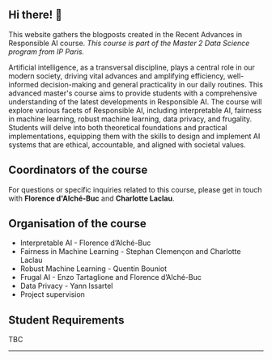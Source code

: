 ## Hi there! 👋

This website gathers the blogposts created in the Recent Advances in Responsible AI course.
*This course is part of the Master 2 Data Science program from IP Paris.*

Artificial intelligence, as a transversal discipline, plays a central role in our modern society, driving vital advances and amplifying efficiency, well-informed decision-making and general practicality in our daily routines. This advanced master's course aims to provide students with a comprehensive understanding of the latest developments in Responsible AI. The course will explore various facets of Responsible AI, including interpretable AI, fairness in machine learning, robust machine learning, data privacy, and frugality. Students will delve into both theoretical foundations and practical implementations, equipping them with the skills to design and implement AI systems that are ethical, accountable, and aligned with societal values.

## Coordinators of the course 
For questions or specific inquiries related to this course, please get in touch with 
**Florence d'Alché-Buc** and **Charlotte Laclau**. 


## Organisation of the course

* Interpretable AI - Florence d’Alché-Buc
* Fairness in Machine Learning - Stephan Clemençon and Charlotte Laclau
* Robust Machine Learning - Quentin Bouniot
* Frugal AI - Enzo Tartaglione and Florence d’Alché-Buc
* Data Privacy - Yann Issartel
* Project supervision

## Student Requirements

TBC

<hr/>